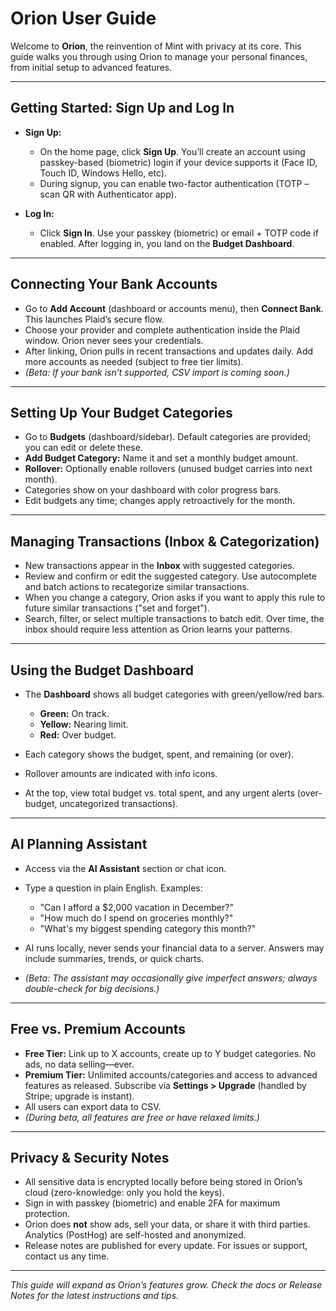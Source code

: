 # Orion User Guide

Welcome to **Orion**, the reinvention of Mint with privacy at its core. This guide walks you through using Orion to manage your personal finances, from initial setup to advanced features.

---

## Getting Started: Sign Up and Log In

- **Sign Up:**

  - On the home page, click **Sign Up**. You’ll create an account using passkey-based (biometric) login if your device supports it (Face ID, Touch ID, Windows Hello, etc).
  - During signup, you can enable two-factor authentication (TOTP – scan QR with Authenticator app).

- **Log In:**

  - Click **Sign In**. Use your passkey (biometric) or email + TOTP code if enabled. After logging in, you land on the **Budget Dashboard**.

---

## Connecting Your Bank Accounts

- Go to **Add Account** (dashboard or accounts menu), then **Connect Bank**. This launches Plaid’s secure flow.
- Choose your provider and complete authentication inside the Plaid window. Orion never sees your credentials.
- After linking, Orion pulls in recent transactions and updates daily. Add more accounts as needed (subject to free tier limits).
- _(Beta: If your bank isn’t supported, CSV import is coming soon.)_

---

## Setting Up Your Budget Categories

- Go to **Budgets** (dashboard/sidebar). Default categories are provided; you can edit or delete these.
- **Add Budget Category:** Name it and set a monthly budget amount.
- **Rollover:** Optionally enable rollovers (unused budget carries into next month).
- Categories show on your dashboard with color progress bars.
- Edit budgets any time; changes apply retroactively for the month.

---

## Managing Transactions (Inbox & Categorization)

- New transactions appear in the **Inbox** with suggested categories.
- Review and confirm or edit the suggested category. Use autocomplete and batch actions to recategorize similar transactions.
- When you change a category, Orion asks if you want to apply this rule to future similar transactions ("set and forget").
- Search, filter, or select multiple transactions to batch edit. Over time, the inbox should require less attention as Orion learns your patterns.

---

## Using the Budget Dashboard

- The **Dashboard** shows all budget categories with green/yellow/red bars.

  - **Green:** On track.
  - **Yellow:** Nearing limit.
  - **Red:** Over budget.

- Each category shows the budget, spent, and remaining (or over).
- Rollover amounts are indicated with info icons.
- At the top, view total budget vs. total spent, and any urgent alerts (over-budget, uncategorized transactions).

---

## AI Planning Assistant

- Access via the **AI Assistant** section or chat icon.
- Type a question in plain English. Examples:

  - "Can I afford a \$2,000 vacation in December?"
  - "How much do I spend on groceries monthly?"
  - "What's my biggest spending category this month?"

- AI runs locally, never sends your financial data to a server. Answers may include summaries, trends, or quick charts.
- _(Beta: The assistant may occasionally give imperfect answers; always double-check for big decisions.)_

---

## Free vs. Premium Accounts

- **Free Tier:** Link up to X accounts, create up to Y budget categories. No ads, no data selling—ever.
- **Premium Tier:** Unlimited accounts/categories and access to advanced features as released. Subscribe via **Settings > Upgrade** (handled by Stripe; upgrade is instant).
- All users can export data to CSV.
- _(During beta, all features are free or have relaxed limits.)_

---

## Privacy & Security Notes

- All sensitive data is encrypted locally before being stored in Orion’s cloud (zero-knowledge: only you hold the keys).
- Sign in with passkey (biometric) and enable 2FA for maximum protection.
- Orion does **not** show ads, sell your data, or share it with third parties. Analytics (PostHog) are self-hosted and anonymized.
- Release notes are published for every update. For issues or support, contact us any time.

---

_This guide will expand as Orion’s features grow. Check the docs or Release Notes for the latest instructions and tips._
